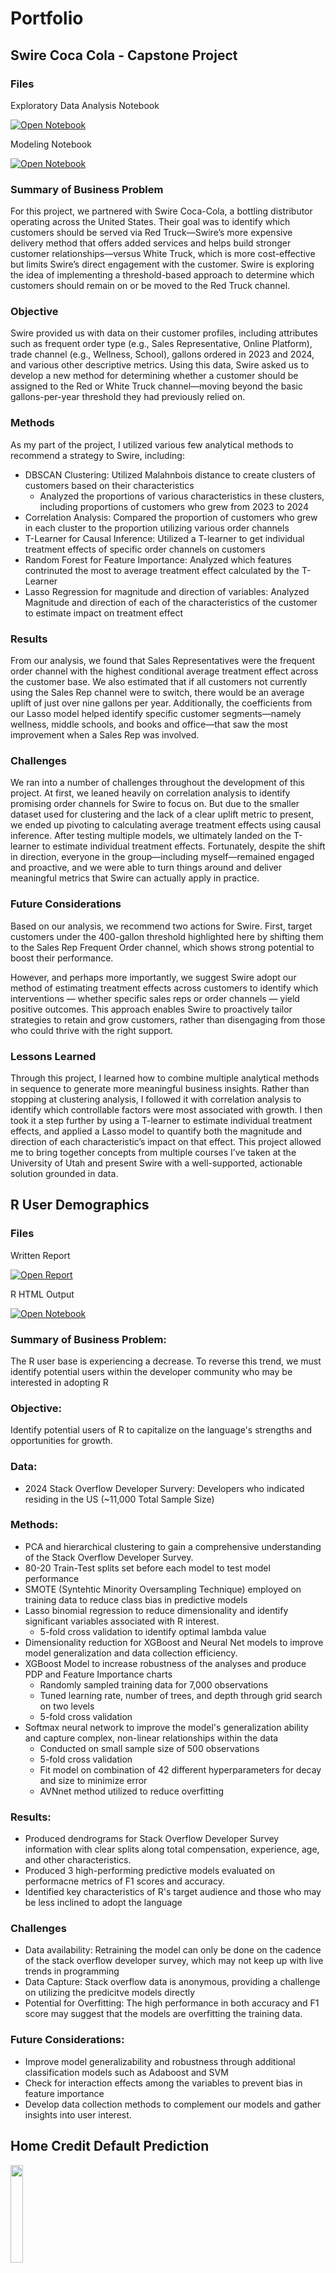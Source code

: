# Portfolio

## Swire Coca Cola - Capstone Project

### Files
Exploratory Data Analysis Notebook

<a href="CapStone Notebooks/EDA_Dan_Powell.html"><img src="https://img.shields.io/badge/RStudio-4285F4?style=for-the-badge&logo=rstudio&logoColor=white" alt="Open Notebook"></a>

Modeling Notebook 

<a href="CapStone Notebooks/Dan_Modeling (4).html"><img src="https://img.shields.io/badge/python-3670A0?style=for-the-badge&logo=python&logoColor=ffdd54" alt="Open Notebook"></a>

### Summary of Business Problem

For this project, we partnered with Swire Coca-Cola, a bottling distributor operating across the United States. Their goal was to identify which customers should be served via Red Truck—Swire’s more expensive delivery method that offers added services and helps build stronger customer relationships—versus White Truck, which is more cost-effective but limits Swire’s direct engagement with the customer. Swire is exploring the idea of implementing a threshold-based approach to determine which customers should remain on or be moved to the Red Truck channel.

### Objective

Swire provided us with data on their customer profiles, including attributes such as frequent order type (e.g., Sales Representative, Online Platform), trade channel (e.g., Wellness, School), gallons ordered in 2023 and 2024, and various other descriptive metrics. Using this data, Swire asked us to develop a new method for determining whether a customer should be assigned to the Red or White Truck channel—moving beyond the basic gallons-per-year threshold they had previously relied on.

### Methods

As my part of the project, I utilized various few analytical methods to recommend a strategy to Swire, including:

- DBSCAN Clustering: Utilized Malahnbois distance to create clusters of customers based on their characteristics
  - Analyzed the proportions of various characteristics in these clusters, including proportions of customers who grew from 2023 to 2024
- Correlation Analysis: Compared the proportion of customers who grew in each cluster to the proportion utilizing various order channels
- T-Learner for Causal Inference: Utilized a T-learner to get individual treatment effects of specific order channels on customers
- Random Forest for Feature Importance: Analyzed which features contrinuted the most to average treatment effect calculated by the T-Learner
- Lasso Regression for magnitude and direction of variables: Analyzed Magnitude and direction of each of the characteristics of the customer to estimate impact on treatment effect

### Results

From our analysis, we found that Sales Representatives were the frequent order channel with the highest conditional average treatment effect across the customer base. We also estimated that if all customers not currently using the Sales Rep channel were to switch, there would be an average uplift of just over nine gallons per year. Additionally, the coefficients from our Lasso model helped identify specific customer segments—namely wellness, middle schools, and books and office—that saw the most improvement when a Sales Rep was involved.

### Challenges

We ran into a number of challenges throughout the development of this project. At first, we leaned heavily on correlation analysis to identify promising order channels for Swire to focus on. But due to the smaller dataset used for clustering and the lack of a clear uplift metric to present, we ended up pivoting to calculating average treatment effects using causal inference. After testing multiple models, we ultimately landed on the T-learner to estimate individual treatment effects. Fortunately, despite the shift in direction, everyone in the group—including myself—remained engaged and proactive, and we were able to turn things around and deliver meaningful metrics that Swire can actually apply in practice.

### Future Considerations 

Based on our analysis, we recommend two actions for Swire. First, target customers under the 400-gallon threshold highlighted here by shifting them to the Sales Rep Frequent Order channel, which shows strong potential to boost their performance.

However, and perhaps more importantly, we suggest Swire adopt our method of estimating treatment effects across customers to identify which interventions — whether specific sales reps or order channels — yield positive outcomes. This approach enables Swire to proactively tailor strategies to retain and grow customers, rather than disengaging from those who could thrive with the right support.

### Lessons Learned

Through this project, I learned how to combine multiple analytical methods in sequence to generate more meaningful business insights. Rather than stopping at clustering analysis, I followed it with correlation analysis to identify which controllable factors were most associated with growth. I then took it a step further by using a T-learner to estimate individual treatment effects, and applied a Lasso model to quantify both the magnitude and direction of each characteristic’s impact on that effect. This project allowed me to bring together concepts from multiple courses I’ve taken at the University of Utah and present Swire with a well-supported, actionable solution grounded in data.

## R User Demographics

### Files

Written Report

<a href="R-ising to the Challenge/Dan Powell Final Project Write Up.docx (1).pdf"><img src="https://img.shields.io/badge/Adobe%20Acrobat%20Reader-EC1C24.svg?style=for-the-badge&logo=Adobe%20Acrobat%20Reader&logoColor=white" alt="Open Report"></a>

R HTML Output

<a href="R-ising to the Challenge/Final-Project-Dan-Powell.html"><img src="https://img.shields.io/badge/RStudio-4285F4?style=for-the-badge&logo=rstudio&logoColor=white" alt="Open Notebook"></a>

### Summary of Business Problem: 
The R user base is experiencing a decrease. To reverse this trend, we must identify potential users within the developer community who may be interested in adopting R

### Objective: 
Identify potential users of R to capitalize on the language's strengths and opportunities for growth.

### Data: 
- 2024 Stack Overflow Developer Survery: Developers who indicated residing in the US (~11,000 Total Sample Size)

### Methods:
- PCA and hierarchical clustering to gain a comprehensive understanding of the Stack Overflow Developer Survey.
- 80-20 Train-Test splits set before each model to test model performance
- SMOTE (Syntehtic Minority Oversampling Technique) employed on training data to reduce class bias in predictive models
- Lasso binomial regression to reduce dimensionality and identify significant variables associated with R interest.
  - 5-fold cross validation to identify optimal lambda value
- Dimensionality reduction for XGBoost and Neural Net models to improve model generalization and data collection efficiency.
- XGBoost Model to increase robustness of the analyses and produce PDP and Feature Importance charts
  - Randomly sampled training data for 7,000 observations
  - Tuned learning rate, number of trees, and depth through grid search on two levels
  - 5-fold cross validation 
- Softmax neural network to improve the model's generalization ability and capture complex, non-linear relationships within the data
  - Conducted on small sample size of 500 observations 
  - 5-fold cross validation
  - Fit model on combination of 42 different hyperparameters for decay and size to minimize error
  - AVNnet method utilized to reduce overfitting

### Results:
- Produced dendrograms for Stack Overflow Developer Survey information with clear splits along total compensation, experience, age, and other characteristics.
- Produced 3 high-performing predictive models evaluated on performacne metrics of F1 scores and accuracy.
- Identified key characteristics of R's target audience and those who may be less inclined to adopt the language

### Challenges
- Data availability: Retraining the model can only be done on the cadence of the stack overflow developer survey, which may not keep up with live trends in programming
- Data Capture: Stack overflow data is anonymous, providing a challenge on utilizing the predicitve models directly
- Potential for Overfitting: The high performance in both accuracy and F1 score may suggest that the models are overfitting the training data.

### Future Considerations:
- Improve model generalizability and robustness through additional classification models such as Adaboost and SVM
- Check for interaction effects among the variables to prevent bias in feature importance
- Develop data collection methods to complement our models and gather insights into user interest.


## Home Credit Default Prediction 

<img src ="assets/img/Home-Credit-logo.jpg" width = "20%" > 

### Summary of Business Problem: 
Identify customers with a high risk of default on their loans to improve repayment rates at HomeCredit while allowing for disadvantaged groups to receive loans to jumpstart
their businesses or personal projects. 

### Objective: 
Predict loan defaults using machine learning methods on the Home Credit Kaggle Dataset

### Data: 
-	Application_train: contains customer information and the target variable (whether the customer defaulted)
-	Application_test: contains customer information without the target variable used for testing the performance of models

### EDA: 
<a href="home_Credit_files/home_credit_eda.rmd"><img src="https://img.shields.io/badge/RStudio-4285F4?style=for-the-badge&logo=rstudio&logoColor=white" alt="Open Notebook"></a>

My EDA cleaned, transformed, and informed the direction of the project. The EDA highlighted several challenges with the data including:
-	Class imbalance in the target variable
-	Extreme observations in several of the independent variables
-	Redundant and noninformative independent variables
To address these limitations:
-	I performed exploratory analysis to understand the distribution of the target and independent variables, missing values, and outliers
-	I engineered new features based off correlation analyses, domain knowledge, and data insights
The dataset was refined through null imputation, class balancing with SMOTE, and the incorporation of new features inspired by insights from the EDA.

### Modeling:
<a href="home_Credit_files/Group_9_Project.ipynb"><img src="https://img.shields.io/badge/Google%20Colab-%23F9A825.svg?style=for-the-badge&logo=googlecolab&logoColor=white" alt="Open Notebook"></a>

I constructed 3 models as a part of a group project. I was assigned to train SVM methods on the data. 
From this, constructed three models:
-	**Linear SVM**: basic linear SVM model with no adjustments to training data or hyperparameters
-	**Linear SVM with SMOTE**: Linear SVM trained on SMOTE-balanced data with an adjusted classification threshold.
-	**Radial SVM with SMOTE and Adjustments**: Radial SVM trained on SMOTE data with higher weights on default observations and an optimized classification threshold using a function that optimized the F1 score produced by the threshold.

One challenge during this stage was training the radial and linear SVM with SMOTE models. Due to the large size of the training data, the training time for the two previously mentioned models 
lasted over 3 hours before eventually crashing. To address this, I implemented a data sampling strategy. By randomly selecting a subset of 5000 observations, I was able to maintain model generalizability
while significantly improving training efficiency. This approach allowed for the successful training of more sophisticated models that would otherwise have been infeasible.

After the models were ran, I observed that the radial SVM with SMOTE-balanced data performed best in the test split (F1: 0.175, accuracy: 0.64) and achieved a score of 0.58 on Kaggle. 
The model was then compared to the models my group members produced, which were:
-	**LightGBM**: Utilized a gradient boosting machine for predictions
-	**Logistic Regression**: employed logistic regression for simpler and interpretable model

### Performance Metrics of models:
Each model was evaluated on the test data from Kaggle. Kaggle scores reflect the model's ability to classify the test data correctly and how it ranks compared to other models.
-	SVM: Kaggle of was 0.58.
-	Logistic Regression: Kaggle Score of 0.73
-	LightGBM: Achieved Kaggle Score of 0.74

### Key Findings and Solutions:
From the modeling and EDA processes, we discovered the following: 
-	Feature engineering and handling class imbalance improved model performance for all model types
-	Light GBM and Linear regression outperformed SVM and were selected as our optimal models to assist in predicting loan default.
-	Linear regression was ultimately chosen due to its simplicity, interpretability, speed, and metric performance.  
The group recommends using the LightGBM model for applications prioritizing accuracy. However, for daily use cases, a linear regression model 
is sufficient due to its comparable performance and significantly faster training time.

### Business Value:
The results and findings of our study offer business value in the following ways:
-	Operationally efficiency is promoted through the linear Regression model, as it efficiently predicts loan default and allows for quick model retraining, enabling rapid review of new applications based on current economic condition.
-	LightGBM and EDA identified key default predictors like applicant age, employment, and document submission flags, enabling targeted scrutiny of loan applications.
-	Multiple models and robustness checks in the LightGBM and Linear Regression models' formulations prevent overfitting, ensuring generalizability to future data.
-	Improve customer experience by ensuring that credit is extended to deserving customers while minimizing risk, improving satisfaction and loyalty of customers. 

### Lessons Learned:
After conducting the analysis, the group and I came away with knowledge for future projects including: 
-	Computational challenges can be overcome through a variety of techniques, including parallelism and random sampling from the training data.
-	While computationally intensive models may be marginally more accurate and useful for robustness checking, sometimes simple models like linear regression are able to capture
most of the information required and produce relatively accurate and more relevant predictions due to the speed of training.
-	While employing diverse model types enhances robustness, careful hyperparameter tuning and bias mitigation through synthetic sampling are crucial to ensure optimal performance and generalizability

